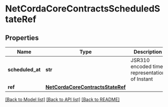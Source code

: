 # NetCordaCoreContractsScheduledStateRef

## Properties
Name | Type | Description | Notes
------------ | ------------- | ------------- | -------------
**scheduled_at** | **str** | JSR310 encoded time representation of Instant | 
**ref** | [**NetCordaCoreContractsStateRef**](NetCordaCoreContractsStateRef.md) |  | [optional] 

[[Back to Model list]](../README.md#documentation-for-models) [[Back to API list]](../README.md#documentation-for-api-endpoints) [[Back to README]](../README.md)


